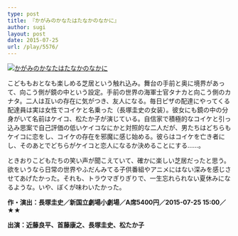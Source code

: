 ```yaml
---
type: post
title: 『かがみのかなたはたなかのなかに』
author: sugi
layout: post
date: 2015-07-25
url: /play/5576/
---
```

<a href="http://i0.wp.com/asharpminor.com/wp-content/uploads/2015/07/002211.jpg" onclick="_gaq.push(['_trackEvent', 'outbound-article', 'http://asharpminor.com/wp-content/uploads/2015/07/002211.jpg', '']);" ><img src="http://i0.wp.com/asharpminor.com/wp-content/uploads/2015/07/002211.jpg?resize=212%2C300" alt="かがみのかなたはたなかのなかに" class="alignleft size-medium wp-image-5577" data-recalc-dims="1" /></a>

こどももおとなも楽しめる芝居という触れ込み。舞台の手前と奥に境界があって、向こう側が鏡の中という設定。手前の世界の海軍士官タナカと向こう側のカナタ。二人は互いの存在に気がつき、友人になる。毎日ピザの配達にやってくる配達員は実は女性でコイケと名乗った（長塚圭史の女装）。彼女にも鏡の中の分身がいて名前はケイコ、松たか子が演じている。自信家で積極的なコイケと引っ込み思案で自己評価の低いケイコなにかと対照的な二人だが、男たちはどちらもケイコに恋をし、コイケの存在を邪魔に感じ始める。彼らはコイケを亡き者にし、そのあとでどちらがケイコと恋人になるか決めることにする……。

ときおりこどもたちの笑い声が聞こえていて、確かに楽しい芝居だったと思う。欲をいうなら日常の世界やふだんみてる子供番組やアニメにはない深みを感じさせてあげたかった。それも、トラウマぎりぎりで、一生忘れられない夏休みになるような。いや、ぼくが味わいたかった。

**作・演出：長塚圭史／新国立劇場小劇場／A席5400円／2015-07-25 15:00／★★**

**出演：近藤良平、首藤康之、長塚圭史、松たか子**
